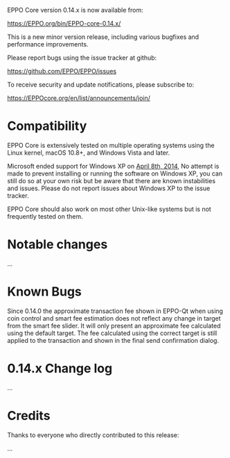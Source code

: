 EPPO Core version 0.14.x is now available from:

  <https://EPPO.org/bin/EPPO-core-0.14.x/>

This is a new minor version release, including various bugfixes and
performance improvements.

Please report bugs using the issue tracker at github:

  <https://github.com/EPPO/EPPO/issues>

To receive security and update notifications, please subscribe to:

  <https://EPPOcore.org/en/list/announcements/join/>

Compatibility
==============

EPPO Core is extensively tested on multiple operating systems using
the Linux kernel, macOS 10.8+, and Windows Vista and later.

Microsoft ended support for Windows XP on [April 8th, 2014](https://www.microsoft.com/en-us/WindowsForBusiness/end-of-xp-support),
No attempt is made to prevent installing or running the software on Windows XP, you
can still do so at your own risk but be aware that there are known instabilities and issues.
Please do not report issues about Windows XP to the issue tracker.

EPPO Core should also work on most other Unix-like systems but is not
frequently tested on them.

Notable changes
===============

...

Known Bugs
==========

Since 0.14.0 the approximate transaction fee shown in EPPO-Qt when using coin
control and smart fee estimation does not reflect any change in target from the
smart fee slider. It will only present an approximate fee calculated using the
default target. The fee calculated using the correct target is still applied to
the transaction and shown in the final send confirmation dialog.

0.14.x Change log
=================

...

Credits
=======

Thanks to everyone who directly contributed to this release:

...
